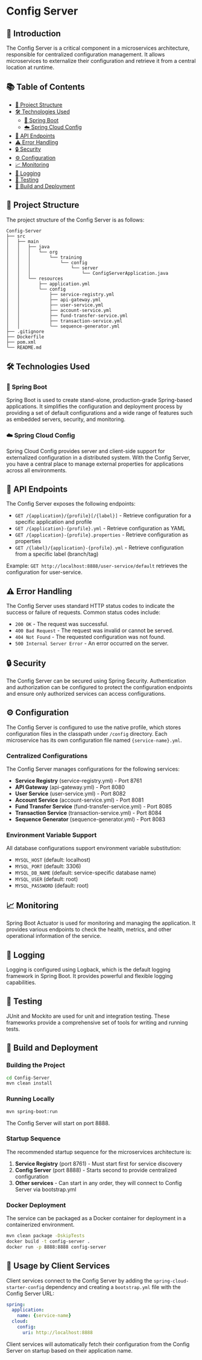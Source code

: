 # Config Server

## 🚀 Introduction
The Config Server is a critical component in a microservices architecture, responsible for centralized configuration management. It allows microservices to externalize their configuration and retrieve it from a central location at runtime.

## 📚 Table of Contents
- [📂 Project Structure](#-project-structure)
- [🛠️ Technologies Used](#-technologies-used)
    - [🌱 Spring Boot](#spring-boot)
    - [☁️ Spring Cloud Config](#spring-cloud-config)
- [🔗 API Endpoints](#api-endpoints)
- [⚠️ Error Handling](#error-handling)
- [🔒 Security](#security)
- [⚙️ Configuration](#configuration)
- [📈 Monitoring](#monitoring)
- [📝 Logging](#logging)
- [🧪 Testing](#testing)
- [🚀 Build and Deployment](#build-and-deployment)

## 📂 Project Structure
The project structure of the Config Server is as follows:
```
Config-Server
├── src
│   ├── main
│   │   ├── java
│   │   │   └── org
│   │   │       └── training
│   │   │           └── config
│   │   │               └── server
│   │   │                   └── ConfigServerApplication.java
│   │   └── resources
│   │       ├── application.yml
│   │       └── config
│   │           ├── service-registry.yml
│   │           ├── api-gateway.yml
│   │           ├── user-service.yml
│   │           ├── account-service.yml
│   │           ├── fund-transfer-service.yml
│   │           ├── transaction-service.yml
│   │           └── sequence-generator.yml
├── .gitignore
├── Dockerfile
├── pom.xml
└── README.md
```

## 🛠️ Technologies Used

### 🌱 Spring Boot
Spring Boot is used to create stand-alone, production-grade Spring-based applications. It simplifies the configuration and deployment process by providing a set of default configurations and a wide range of features such as embedded servers, security, and monitoring.

### ☁️ Spring Cloud Config
Spring Cloud Config provides server and client-side support for externalized configuration in a distributed system. With the Config Server, you have a central place to manage external properties for applications across all environments.

## 🔗 API Endpoints
The Config Server exposes the following endpoints:

- `GET /{application}/{profile}[/{label}]` - Retrieve configuration for a specific application and profile
- `GET /{application}-{profile}.yml` - Retrieve configuration as YAML
- `GET /{application}-{profile}.properties` - Retrieve configuration as properties
- `GET /{label}/{application}-{profile}.yml` - Retrieve configuration from a specific label (branch/tag)

Example: `GET http://localhost:8888/user-service/default` retrieves the configuration for user-service.

## ⚠️ Error Handling
The Config Server uses standard HTTP status codes to indicate the success or failure of requests. Common status codes include:
- `200 OK` - The request was successful.
- `400 Bad Request` - The request was invalid or cannot be served.
- `404 Not Found` - The requested configuration was not found.
- `500 Internal Server Error` - An error occurred on the server.

## 🔒 Security
The Config Server can be secured using Spring Security. Authentication and authorization can be configured to protect the configuration endpoints and ensure only authorized services can access configurations.

## ⚙️ Configuration
The Config Server is configured to use the native profile, which stores configuration files in the classpath under `/config` directory. Each microservice has its own configuration file named `{service-name}.yml`.

### Centralized Configurations
The Config Server manages configurations for the following services:
- **Service Registry** (service-registry.yml) - Port 8761
- **API Gateway** (api-gateway.yml) - Port 8080
- **User Service** (user-service.yml) - Port 8082
- **Account Service** (account-service.yml) - Port 8081
- **Fund Transfer Service** (fund-transfer-service.yml) - Port 8085
- **Transaction Service** (transaction-service.yml) - Port 8084
- **Sequence Generator** (sequence-generator.yml) - Port 8083

### Environment Variable Support
All database configurations support environment variable substitution:
- `MYSQL_HOST` (default: localhost)
- `MYSQL_PORT` (default: 3306)
- `MYSQL_DB_NAME` (default: service-specific database name)
- `MYSQL_USER` (default: root)
- `MYSQL_PASSWORD` (default: root)

## 📈 Monitoring
Spring Boot Actuator is used for monitoring and managing the application. It provides various endpoints to check the health, metrics, and other operational information of the service.

## 📝 Logging
Logging is configured using Logback, which is the default logging framework in Spring Boot. It provides powerful and flexible logging capabilities.

## 🧪 Testing
JUnit and Mockito are used for unit and integration testing. These frameworks provide a comprehensive set of tools for writing and running tests.

## 🚀 Build and Deployment

### Building the Project
```bash
cd Config-Server
mvn clean install
```

### Running Locally
```bash
mvn spring-boot:run
```

The Config Server will start on port 8888.

### Startup Sequence
The recommended startup sequence for the microservices architecture is:
1. **Service Registry** (port 8761) - Must start first for service discovery
2. **Config Server** (port 8888) - Starts second to provide centralized configuration
3. **Other services** - Can start in any order, they will connect to Config Server via bootstrap.yml

### Docker Deployment
The service can be packaged as a Docker container for deployment in a containerized environment.

```bash
mvn clean package -DskipTests
docker build -t config-server .
docker run -p 8888:8888 config-server
```

## 📖 Usage by Client Services
Client services connect to the Config Server by adding the `spring-cloud-starter-config` dependency and creating a `bootstrap.yml` file with the Config Server URL:

```yaml
spring:
  application:
    name: {service-name}
  cloud:
    config:
      uri: http://localhost:8888
```

Client services will automatically fetch their configuration from the Config Server on startup based on their application name.
